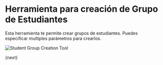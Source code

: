 # Herramienta para creación de Grupo de Estudiantes

Esta herramienta te permite crear grupos de estudiantes. Puedes especificar multiples parámetros para crearlos.


<img class="screenshot" alt="Student Group Creation Tool" src="{{docs_base_url}}/assets/img/education/student/student-group-creation-tool.png">

{next}
